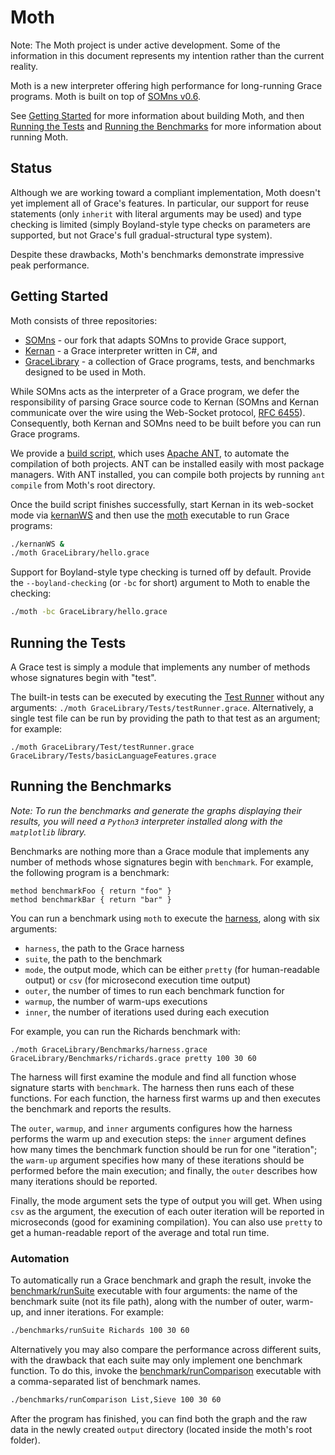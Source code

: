 # Moth

Note: The Moth project is under active development. Some of the information in this document represents my intention rather than the current reality.

Moth is a new interpreter offering high performance for long-running Grace programs. Moth is built on top of [SOMns v0.6](https://github.com/smarr/SOMns/releases/tag/v0.6.0).

See [Getting Started](#getting-started) for more information about building Moth, and then [Running the Tests](#running-the-tests) and [Running the Benchmarks](#running-the-benchmarks) for more information about running Moth. 


Status
------

Although we are working toward a compliant implementation, Moth doesn't yet implement all of Grace's features. In particular, our support for reuse statements (only `inherit` with literal arguments may be used) and type checking is limited (simply Boyland-style type checks on parameters are supported, but not Grace's full gradual-structural type system).

Despite these drawbacks, Moth's benchmarks demonstrate impressive peak performance. 

Getting Started
---------------

Moth consists of three repositories:

- [SOMns](https://github.com/richard-roberts/SOMns) - our fork that adapts SOMns to provide Grace support,
- [Kernan](http://gracelang.org/applications/grace-versions/kernan/) - a Grace interpreter written in C#, and
- [GraceLibrary](https://github.com/richard-roberts/GraceLibrary) - a collection of Grace programs, tests, and benchmarks designed to be used in Moth.

While SOMns acts as the interpreter of a Grace program, we defer the responsibility of parsing Grace source code to Kernan (SOMns and Kernan communicate over the wire using the Web-Socket protocol, [RFC 6455](https://tools.ietf.org/html/rfc6455)). Consequently, both Kernan and SOMns need to be built before you can run Grace programs.

We provide a [build script](https://github.com/richard-roberts/Moth/blob/master/build.xml), which uses [Apache ANT](https://ant.apache.org/antlibs/dotnet/), to automate the compilation of both projects. ANT can be installed easily with most package managers. With ANT installed, you can compile both projects by running `ant compile` from Moth's root directory.

Once the build script finishes successfully, start Kernan in its web-socket mode via [kernanWS](https://github.com/richard-roberts/Moth/blob/master/kernanWS) and then use the [moth](https://github.com/richard-roberts/Moth/blob/master/moth) executable to run Grace programs:

```sh
./kernanWS &
./moth GraceLibrary/hello.grace
```

Support for Boyland-style type checking is turned off by default. Provide the `--boyland-checking` (or `-bc` for short) argument to Moth to enable the checking:

```sh
./moth -bc GraceLibrary/hello.grace
```

Running the Tests
------------------

A Grace test is simply a module that implements any number of methods whose signatures begin with "test". 

The built-in tests can be executed by executing the [Test Runner](https://github.com/richard-roberts/GraceLibrary/tree/master/Benchmarks/harness.grace) without any arguments: `./moth GraceLibrary/Tests/testRunner.grace`. Alternatively, a single test file can be run by providing the path to that test as an argument; for example:

```
./moth GraceLibrary/Test/testRunner.grace GraceLibrary/Tests/basicLanguageFeatures.grace
```

Running the Benchmarks 
---------------------- 
 
*Note: To run the benchmarks and generate the graphs displaying their results, you will need a `Python3` interpreter installed along with the `matplotlib` library.*
 
Benchmarks are nothing more than a Grace module that implements any number of methods whose signatures begin with `benchmark`. For example, the following program is a benchmark:

```
method benchmarkFoo { return "foo" }
method benchmarkBar { return "bar" }
```

You can run a benchmark using `moth` to execute the [harness](https://github.com/richard-roberts/GraceLibrary/tree/master/Benchmarks/harness.grace), along with six arguments:

- `harness`, the path to the Grace harness
- `suite`, the path to the benchmark
- `mode`, the output mode, which can be either `pretty` (for human-readable output) or `csv` (for microsecond execution time output)
- `outer`, the number of times to run each benchmark function for
- `warmup`, the number of warm-ups executions
- `inner`, the number of iterations used during each execution

For example, you can run the Richards benchmark with:

```
./moth GraceLibrary/Benchmarks/harness.grace GraceLibrary/Benchmarks/richards.grace pretty 100 30 60
```

The harness will first examine the module and find all function whose signature starts with `benchmark`. The harness then runs each of these functions. For each function, the harness first warms up and then executes the benchmark and reports the results. 

The `outer`, `warmup`, and `inner` arguments configures how the harness performs the warm up and execution steps: the `inner` argument defines how many times the benchmark function should be run for one "iteration"; the `warm-up` argument specifies how many of these iterations should be performed before the main execution; and finally, the `outer` describes how many iterations should be reported.

Finally, the mode argument sets the type of output you will get. When using `csv` as the argument, the execution of each outer iteration will be reported in microseconds (good for examining compilation). You can also use `pretty` to get a human-readable report of the average and total run time.

### Automation

To automatically run a Grace benchmark and graph the result, invoke the [benchmark/runSuite](https://github.com/richard-roberts/Moth/tree/master/benchmarks/runSuite) executable with four arguments: the name of the benchmark suite (not its file path), along with the number of outer, warm-up, and inner iterations. For example: 

```sh
./benchmarks/runSuite Richards 100 30 60
```

Alternatively you may also compare the performance across different suits, with the drawback that each suite may only implement one benchmark function. To do this, invoke the [benchmark/runComparison](https://github.com/richard-roberts/Moth/tree/master/benchmarks/runComparison) executable with a comma-separated list of benchmark names.

```sh
./benchmarks/runComparison List,Sieve 100 30 60
```

After the program has finished, you can find both the graph and the raw data in the newly created `output` directory (located inside the moth's root folder).